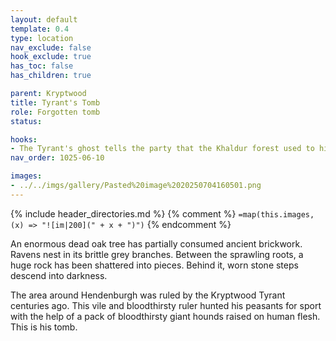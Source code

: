 ```yaml
---
layout: default
template: 0.4
type: location
nav_exclude: false
hook_exclude: true
has_toc: false
has_children: true

parent: Kryptwood
title: Tyrant's Tomb
role: Forgotten tomb
status: 

hooks: 
- The Tyrant's ghost tells the party that the Khaldur forest used to hide rich ruins and game a thousand years ago. People started building a wall to protect the southern lands at that time. The ghost never saw it finished.
nav_order: 1025-06-10

images: 
- ../../imgs/gallery/Pasted%20image%2020250704160501.png
---
```


{% include header_directories.md %}
{% comment %}
`=map(this.images, (x) => "![im|200](" + x + ")")`
{% endcomment %}

An enormous dead oak tree has partially consumed ancient brickwork. Ravens nest in its brittle grey branches. Between the sprawling roots, a huge rock has been shattered into pieces. Behind it, worn stone steps descend into darkness.

The area around Hendenburgh was ruled by the Kryptwood Tyrant centuries ago. This vile and bloodthirsty ruler hunted his peasants for sport with the help of a pack of bloodthirsty giant hounds raised on human flesh. This is his tomb.